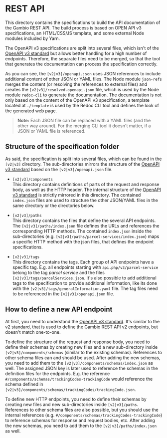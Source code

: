 # REST API

This directory contains the specifications to build the API documentation of the Gambio REST API. The build process is
based on OPEN API v3 specifications, an HTML/CSS/JS template, and some external Node modules included by Yarn.

The OpenAPI v3 specifications are split into several files, which isn't of the [OpenAPI v3 standard] but allows better
handling for a high number of endpoints. Therefore, the separate files need to be merged, so that the tool that
generates the documentation can process the specification correctly.

As you can see, the `[v2|v3]/openapi.json` uses JSON references to include additional content of other JSON or YAML
files. The Node module `json-refs` merges the content (or resolving the references to external files) and creates the
`[v2|v3]/resolved.openapi.json` file, which is used by the Node module `redoc-cli` to generate the documentation.
The documentation is not only based on the content of the OpenAPI v3 specification, a template located at `./template`
is used by the Redoc CLI tool and defines the look of the generated web page.

> __Note:__ Each JSON file can be replaced with a YAML files (and the other way around). For the merging CLI tool it
> doesn't matter, if a JSON or YAML file is referenced.


## Structure of the specification folder

As said, the specification is split into several files, which can be found in the `[v2|v3]` directory. The
sub-directories mirrors the structure of the [OpenAPI v3 standard] based on the `[v2|v3]/openapi.json` file.

* `[v2|v3]/components`  
  This directory contains definitions of parts of the request and response body, as well as the HTTP header. The
  internal structure of the [OpenAPI v3 standard] is strictly mirrored in this directory. The contained `index.json`
  files are used to structure the other JSON/YAML files in the same directory or the directories below.
  
* `[v2|v3]/paths`  
  This directory contains the files that define the several API endpoints. The `[v2|v3]/paths/index.json` file
  defines the URLs and references the corresponding HTTP methods. The contained `index.json` inside the sub-directories
  (e.g. `[v2|v3]/paths/parcel-services/index.json`) maps a specific HTTP method with the json files, that defines
  the endpoint specifications.
  
* `[v2|v3]/tags`  
  This directory contains the tags. Each group of API endpoints have a specific tag. E.g. all endpoints starting with
  `api.php/v3/parcel-service` belong to the tag *parcel service* and the files `[v2|v3]/tags/parcelServices.json`.
  It's also possible to add additional tags to the specification to provide additional information, like its done
  with the `[v2|v3]/tags/generalInformation.yaml` file. The tag files need to be referenced in the
  `[v2|v3]/openapi.json` file.


## How to define a new API endpoint

At first, you need to understand the [OpenAPI v3 standard]. It's similar to the v2 standard, that is used to define the
Gambio REST API v2 endpoints, but doesn't match one-to-one.

To define the structure of the request and response body, you need to define their schemas by creating new files and a
new sub-directory inside `[v2|v3]/components/schemas` (similar to the existing schemas). References to other schema
files can and should be used. After adding the new schemas, you need to add them to the
`[v2|v3]/components/schemas/index.json` as well. The assigned JSON key is later used to reference the schemas in the
definition files for the endpoints. E.g. the reference `#/components/schemas/trackingCodes-trackingCode` would
reference the schema defined in `[v2|v3]/components/schemas/trackingCodes/trackingCode.json`.

To define new HTTP endpoints, you need to define their schemas by creating new files and new sub-directories inside
`[v2|v3]/paths`. References to other schema files are also possible, but you should use the internal references
(e.g. `#/components/schemas/trackingCodes-trackingCode`) to reference schemas for response and request bodies, etc.
After adding the new schemas, you need to add them to the `[v2|v3]/paths/index.json` as well.



[OpenAPI v3 standard]: http://spec.openapis.org/oas/v3.0.3
